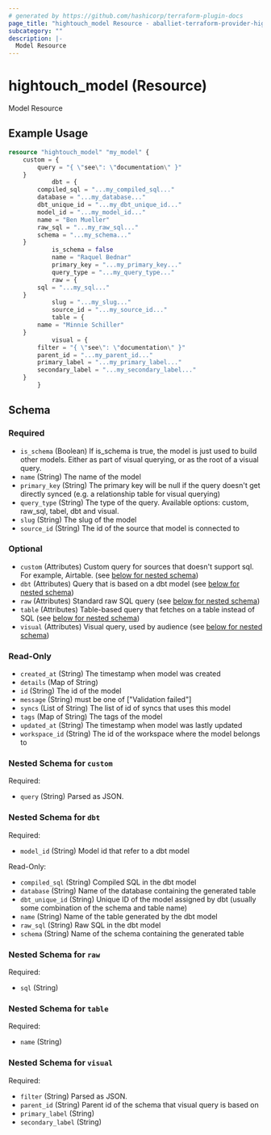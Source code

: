 ```yaml
---
# generated by https://github.com/hashicorp/terraform-plugin-docs
page_title: "hightouch_model Resource - aballiet-terraform-provider-hightouch"
subcategory: ""
description: |-
  Model Resource
---
```


# hightouch_model (Resource)

Model Resource

## Example Usage

```terraform
resource "hightouch_model" "my_model" {
    custom = {
        query = "{ \"see\": \"documentation\" }"
    }
            dbt = {
        compiled_sql = "...my_compiled_sql..."
        database = "...my_database..."
        dbt_unique_id = "...my_dbt_unique_id..."
        model_id = "...my_model_id..."
        name = "Ben Mueller"
        raw_sql = "...my_raw_sql..."
        schema = "...my_schema..."
    }
            is_schema = false
            name = "Raquel Bednar"
            primary_key = "...my_primary_key..."
            query_type = "...my_query_type..."
            raw = {
        sql = "...my_sql..."
    }
            slug = "...my_slug..."
            source_id = "...my_source_id..."
            table = {
        name = "Minnie Schiller"
    }
            visual = {
        filter = "{ \"see\": \"documentation\" }"
        parent_id = "...my_parent_id..."
        primary_label = "...my_primary_label..."
        secondary_label = "...my_secondary_label..."
    }
        }
```

<!-- schema generated by tfplugindocs -->
## Schema

### Required

- `is_schema` (Boolean) If is_schema is true, the model is just used to build other models.
Either as part of visual querying, or as the root of a visual query.
- `name` (String) The name of the model
- `primary_key` (String) The primary key will be null if the query doesn't get directly synced (e.g. a relationship table for visual querying)
- `query_type` (String) The type of the query. Available options: custom, raw_sql, tabel, dbt and visual.
- `slug` (String) The slug of the model
- `source_id` (String) The id of the source that model is connected to

### Optional

- `custom` (Attributes) Custom query for sources that doesn't support sql. For example, Airtable. (see [below for nested schema](#nestedatt--custom))
- `dbt` (Attributes) Query that is based on a dbt model (see [below for nested schema](#nestedatt--dbt))
- `raw` (Attributes) Standard raw SQL query (see [below for nested schema](#nestedatt--raw))
- `table` (Attributes) Table-based query that fetches on a table instead of SQL (see [below for nested schema](#nestedatt--table))
- `visual` (Attributes) Visual query, used by audience (see [below for nested schema](#nestedatt--visual))

### Read-Only

- `created_at` (String) The timestamp when model was created
- `details` (Map of String)
- `id` (String) The id of the model
- `message` (String) must be one of ["Validation failed"]
- `syncs` (List of String) The list of id of syncs that uses this model
- `tags` (Map of String) The tags of the model
- `updated_at` (String) The timestamp when model was lastly updated
- `workspace_id` (String) The id of the workspace where the model belongs to

<a id="nestedatt--custom"></a>
### Nested Schema for `custom`

Required:

- `query` (String) Parsed as JSON.


<a id="nestedatt--dbt"></a>
### Nested Schema for `dbt`

Required:

- `model_id` (String) Model id that refer to a dbt model

Read-Only:

- `compiled_sql` (String) Compiled SQL in the dbt model
- `database` (String) Name of the database containing the generated table
- `dbt_unique_id` (String) Unique ID of the model assigned by dbt (usually some combination of the schema and table name)
- `name` (String) Name of the table generated by the dbt model
- `raw_sql` (String) Raw SQL in the dbt model
- `schema` (String) Name of the schema containing the generated table


<a id="nestedatt--raw"></a>
### Nested Schema for `raw`

Required:

- `sql` (String)


<a id="nestedatt--table"></a>
### Nested Schema for `table`

Required:

- `name` (String)


<a id="nestedatt--visual"></a>
### Nested Schema for `visual`

Required:

- `filter` (String) Parsed as JSON.
- `parent_id` (String) Parent id of the schema that visual query is based on
- `primary_label` (String)
- `secondary_label` (String)



